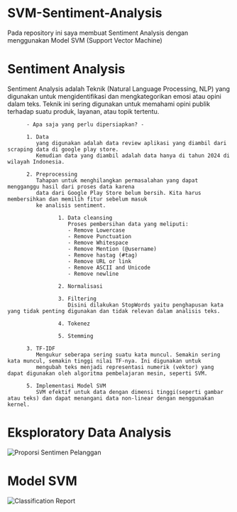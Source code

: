 # SVM-Sentiment-Analysis
Pada repository ini saya membuat Sentiment Analysis dengan menggunakan Model SVM (Support Vector Machine)

# Sentiment Analysis
Sentiment Analysis adalah Teknik (Natural Language Processing, NLP) yang digunakan untuk mengidentifikasi dan mengkategorikan emosi atau opini dalam teks. Teknik ini sering digunakan untuk memahami opini publik terhadap suatu produk, layanan, atau topik tertentu.


          - Apa saja yang perlu dipersiapkan? -
          
          1. Data 
             yang digunakan adalah data review aplikasi yang diambil dari scraping data di google play store. 
             Kemudian data yang diambil adalah data hanya di tahun 2024 di wilayah Indonesia.

          2. Preprocessing 
             Tahapan untuk menghilangkan permasalahan yang dapat mengganggu hasil dari proses data karena 
             data dari Google Play Store belum bersih. Kita harus membersihkan dan memilih fitur sebelum masuk
             ke analisis sentiment.

                    1. Data cleansing 
                       Proses pembersihan data yang meliputi:
                       - Remove Lowercase
                       - Remove Punctuation
                       - Remove Whitespace
                       - Remove Mention (@username)
                       - Remove hastag (#tag)
                       - Remove URL or link
                       - Remove ASCII and Unicode
                       - Remove newline
  
                    2. Normalisasi 

                    3. Filtering
                       Disini dilakukan StopWords yaitu penghapusan kata yang tidak penting digunakan dan tidak relevan dalam analisis teks.

                    4. Tokenez

                    5. Stemming

          3. TF-IDF
             Mengukur seberapa sering suatu kata muncul. Semakin sering kata muncul, semakin tinggi nilai TF-nya. Ini digunakan untuk 
             mengubah teks menjadi representasi numerik (vektor) yang dapat digunakan oleh algoritma pembelajaran mesin, seperti SVM.

          5. Implementasi Model SVM
             SVM efektif untuk data dengan dimensi tinggi(seperti gambar atau teks) dan dapat menangani data non-linear dengan menggunakan kernel.

# Eksploratory Data Analysis

![Proporsi Sentimen Pelanggan](https://github.com/user-attachments/assets/987b4c70-a73f-4dcc-9933-fab10ee884b4)

# Model SVM 

![Classification Report](https://github.com/user-attachments/assets/8819264b-dccd-48c7-abc8-ac8fce93594f)



